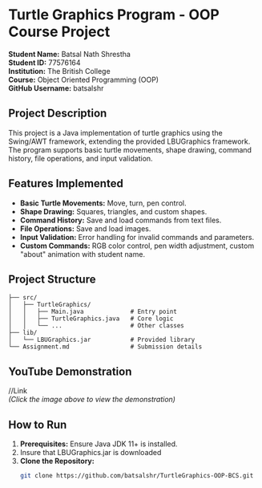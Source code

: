 # Turtle Graphics Program - OOP Course Project

**Student Name:** Batsal Nath Shrestha  
**Student ID:** 77576164  
**Institution:** The British College  
**Course:** Object Oriented Programming (OOP)  
**GitHub Username:** batsalshr  

## Project Description
This project is a Java implementation of turtle graphics using the Swing/AWT framework, extending the provided LBUGraphics framework. The program supports basic turtle movements, shape drawing, command history, file operations, and input validation.

## Features Implemented
- **Basic Turtle Movements:** Move, turn, pen control.
- **Shape Drawing:** Squares, triangles, and custom shapes.
- **Command History:** Save and load commands from text files.
- **File Operations:** Save and load images.
- **Input Validation:** Error handling for invalid commands and parameters.
- **Custom Commands:** RGB color control, pen width adjustment, custom "about" animation with student name.

## Project Structure
```TurtleGraphics-OOP-BCS/
├── src/
│   ├── TurtleGraphics/
│   │   ├── Main.java             # Entry point
│   │   ├── TurtleGraphics.java   # Core logic
│   │   └── ...                   # Other classes
├── lib/
│   └── LBUGraphics.jar           # Provided library
└── Assignment.md                 # Submission details
```

## YouTube Demonstration
//Link  
*(Click the image above to view the demonstration)*

## How to Run
1. **Prerequisites:** Ensure Java JDK 11+ is installed.
2. Insure that LBUGraphics.jar is downloaded
3. **Clone the Repository:**
   ```bash
   git clone https://github.com/batsalshr/TurtleGraphics-OOP-BCS.git
